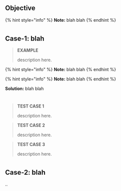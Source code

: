 <!--
[ file: README.md ] =======================================================================

[ description     ] -----------------------------------------------------------------------

	this .md file contains study materials for network security.

[ explanation     ] -----------------------------------------------------------------------

	the purpose of this .md file is to assist students enhance their learning process.
-->

<!--
[ info            ] -----------------------------------------------------------------------
-->
<!--objective-->
## Objective

{% hint style="info" %}
**Note:** blah blah
{% endhint %}

#

<!--case-1-->
## Case-1: blah

> **EXAMPLE**
>
> description here.

{% hint style="info" %}
**Note:** blah blah
{% endhint %}

{% hint style="info" %}
**Note:** blah blah
{% endhint %}

**Solution:** blah blah

#

> **TEST CASE 1**
>
> description here.

> **TEST CASE 2**
>
> description here.

> **TEST CASE 3**
>
> description here.

#

<!--case-2-->
## Case-2: blah

..

<!--
[ END             ] -----------------------------------------------------------------------
-->
